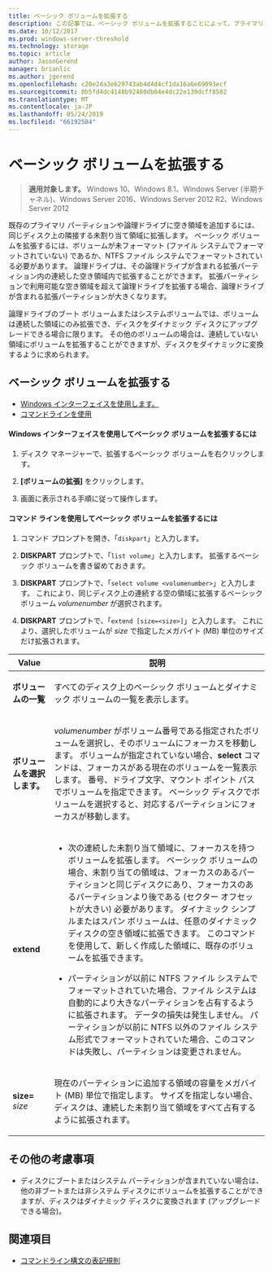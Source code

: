 ```yaml
---
title: ベーシック ボリュームを拡張する
description: この記事では、ベーシック ボリュームを拡張することによって、プライマリ パーティションや論理ドライブの領域を追加する方法について説明します。
ms.date: 10/12/2017
ms.prod: windows-server-threshold
ms.technology: storage
ms.topic: article
author: JasonGerend
manager: brianlic
ms.author: jgerend
ms.openlocfilehash: c20e2da3e629743ab4d4d4cf1da16a6e69093ecf
ms.sourcegitcommit: 0b5fd4dc4148b92480db04e4dc22e139dcff8582
ms.translationtype: MT
ms.contentlocale: ja-JP
ms.lasthandoff: 05/24/2019
ms.locfileid: "66192584"
---
```

# <a name="extend-a-basic-volume"></a>ベーシック ボリュームを拡張する

> **適用対象します。** Windows 10、Windows 8.1、Windows Server (半期チャネル)、Windows Server 2016、Windows Server 2012 R2、Windows Server 2012

既存のプライマリ パーティションや論理ドライブに空き領域を追加するには、同じディスク上の隣接する未割り当て領域に拡張します。 ベーシック ボリュームを拡張するには、ボリュームが未フォーマット (ファイル システムでフォーマットされていない) であるか、NTFS ファイル システムでフォーマットされている必要があります。 論理ドライブは、その論理ドライブが含まれる拡張パーティション内の連続した空き領域内で拡張することができます。 拡張パーティションで利用可能な空き領域を超えて論理ドライブを拡張する場合、論理ドライブが含まれる拡張パーティションが大きくなります。

論理ドライブのブート ボリュームまたはシステムボリュームでは、ボリュームは連続した領域にのみ拡張でき、ディスクをダイナミック ディスクにアップグレードできる場合に限ります。 その他のボリュームの場合は、連続していない領域にボリュームを拡張することができますが、ディスクをダイナミックに変換するように求められます。

## <a name="extending-a-basic-volume"></a>ベーシック ボリュームを拡張する

-   [Windows インターフェイスを使用します。](#to-extend-a-basic-volume-using-the-windows-interface)
-   [コマンドラインを使用](#to-extend-a-basic-volume-using-a-command-line)

#### <a name="to-extend-a-basic-volume-using-the-windows-interface"></a>Windows インターフェイスを使用してベーシック ボリュームを拡張するには

1. ディスク マネージャーで、拡張するベーシック ボリュームを右クリックします。

2. **[ボリュームの拡張]** をクリックします。

3. 画面に表示される手順に従って操作します。

#### <a name="to-extend-a-basic-volume-using-a-command-line"></a>コマンド ラインを使用してベーシック ボリュームを拡張するには

1. コマンド プロンプトを開き、「`diskpart`」と入力します。

2. **DISKPART** プロンプトで、「`list volume`」と入力します。 拡張するベーシック ボリュームを書き留めておきます。

3. **DISKPART** プロンプトで、「`select volume <volumenumber>`」と入力します。 これにより、同じディスク上の連続する空の領域に拡張するベーシック ボリューム *volumenumber* が選択されます。

4. **DISKPART** プロンプトで、「`extend [size=<size>]`」と入力します。 これにより、選択したボリュームが *size* で指定したメガバイト (MB) 単位のサイズだけ拡張されます。

| Value | 説明 |
| --- | --- |
| <p>**ボリュームの一覧**</p> | <p>すべてのディスク上のベーシック ボリュームとダイナミック ボリュームの一覧を表示します。</p> |
| <p>**ボリュームを選択します。**</p> | <p><em>volumenumber</em> がボリューム番号である指定されたボリュームを選択し、そのボリュームにフォーカスを移動します。 ボリュームが指定されていない場合、**select** コマンドは、フォーカスがある現在のボリュームを一覧表示します。 番号、ドライブ文字、マウント ポイント パスでボリュームを指定できます。 ベーシック ディスクでボリュームを選択すると、対応するパーティションにフォーカスが移動します。</p> |
| <p>**extend**</p> | <p><ul><li>次の連続した未割り当て領域に、フォーカスを持つボリュームを拡張します。 ベーシック ボリュームの場合、未割り当ての領域は、フォーカスのあるパーティションと同じディスクにあり、フォーカスのあるパーティションより後である (セクター オフセットが大きい) 必要があります。 ダイナミック シンプルまたはスパン ボリュームは、任意のダイナミック ディスクの空き領域に拡張できます。 このコマンドを使用して、新しく作成した領域に、既存のボリュームを拡張できます。</p></li ><p><li>パーティションが以前に NTFS ファイル システムでフォーマットされていた場合、ファイル システムは自動的により大きなパーティションを占有するように拡張されます。 データの損失は発生しません。 パーティションが以前に NTFS 以外のファイル システム形式でフォーマットされていた場合、このコマンドは失敗し、パーティションは変更されません。</p></li></ul>|
| <p>**size=** <em>size</em></p> | <p>現在のパーティションに追加する領域の容量をメガバイト (MB) 単位で指定します。 サイズを指定しない場合、ディスクは、連続した未割り当て領域をすべて占有するように拡張されます。</p> |

## <a name="additional-considerations"></a>その他の考慮事項

-   ディスクにブートまたはシステム パーティションが含まれていない場合は、他の非ブートまたは非システム ディスクにボリュームを拡張することができますが、ディスクはダイナミック ディスクに変換されます (アップグレードできる場合)。

## <a name="see-also"></a>関連項目

-   [コマンドライン構文の表記規則](https://technet.microsoft.com/library/cc742449(v=ws.11).aspx)
